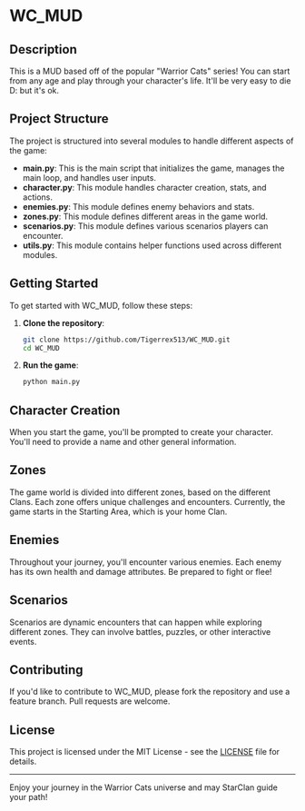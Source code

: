 # WC_MUD

## Description
This is a MUD based off of the popular "Warrior Cats" series! You can start from any age and play through your character's life. It'll be very easy to die D: but it's ok.

## Project Structure

The project is structured into several modules to handle different aspects of the game:

- **main.py**: This is the main script that initializes the game, manages the main loop, and handles user inputs.
- **character.py**: This module handles character creation, stats, and actions.
- **enemies.py**: This module defines enemy behaviors and stats.
- **zones.py**: This module defines different areas in the game world.
- **scenarios.py**: This module defines various scenarios players can encounter.
- **utils.py**: This module contains helper functions used across different modules.

## Getting Started

To get started with WC_MUD, follow these steps:

1. **Clone the repository**:
    ```bash
    git clone https://github.com/Tigerrex513/WC_MUD.git
    cd WC_MUD
    ```

2. **Run the game**:
    ```bash
    python main.py
    ```

## Character Creation

When you start the game, you'll be prompted to create your character. You'll need to provide a name and other general information.

## Zones

The game world is divided into different zones, based on the different Clans. Each zone offers unique challenges and encounters. Currently, the game starts in the Starting Area, which is your home Clan.

## Enemies

Throughout your journey, you'll encounter various enemies. Each enemy has its own health and damage attributes. Be prepared to fight or flee!

## Scenarios

Scenarios are dynamic encounters that can happen while exploring different zones. They can involve battles, puzzles, or other interactive events.

## Contributing

If you'd like to contribute to WC_MUD, please fork the repository and use a feature branch. Pull requests are welcome.

## License

This project is licensed under the MIT License - see the [LICENSE](LICENSE) file for details.

---

Enjoy your journey in the Warrior Cats universe and may StarClan guide your path!
